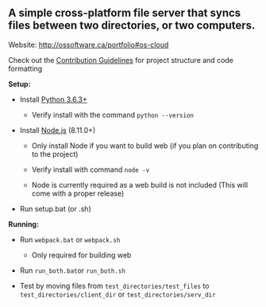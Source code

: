 

## A simple cross-platform file server that syncs files between two directories, or two computers.

Website: http://ossoftware.ca/portfolio#os-cloud

Check out the [Contribution Guidelines](https://github.com/c-mcg/File-Server/blob/master/CONTRIBUTING.md) for project structure and code formatting

**Setup:**

* Install [Python 3.6.3+](https://www.python.org/downloads/)

    * Verify install with the command ```python --version```

* Install [Node.js]( https://nodejs.org/en/download/) (8.11.0+)
       
    * Only install Node if you want to build web (if you plan on contributing to the project)
       
    * Verify install with command ```node -v```
       
    * Node is currently required as a web build is not included (This will come with a proper release)

* Run setup.bat (or .sh)

**Running:**

  * Run ```webpack.bat``` or ```webpack.sh```

    * Only required for building web
  * Run ```run_both.bat```or ```run_both.sh```
  * Test by moving files from `test_directories/test_files` to `test_directories/client_dir` or `test_directories/serv_dir`
